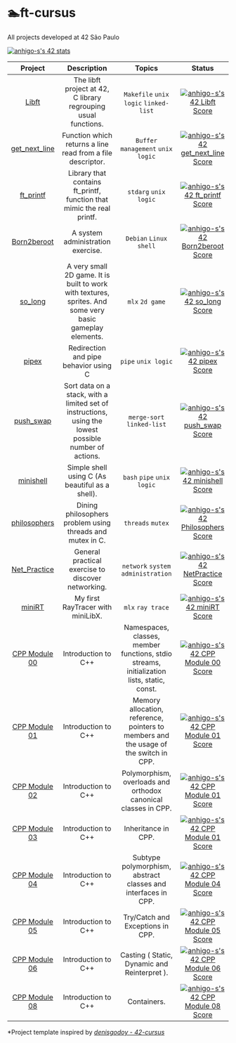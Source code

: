 # 🏊ft-cursus

All projects developed at 42 São Paulo

[![anhigo-s's 42 stats](https://badge42.vercel.app/api/v2/cl1mzhqsg000609lex2an5jr4/stats?cursusId=21&coalitionId=piscine)](https://github.com/JaeSeoKim/badge42)


| Project | Description | Topics |Status |
|:----------:|:-------:|:-------:|:-------:|
| [Libft](https://github.com/andersonhsporto/ft-libft) | The libft project at 42, C library regrouping usual functions.  |`Makefile` `unix logic` `linked-list` | [![anhigo-s's 42 Libft Score](https://badge42.vercel.app/api/v2/cl1mzhqsg000609lex2an5jr4/project/2264343)](https://github.com/JaeSeoKim/badge42) |
| [get_next_line](https://github.com/andersonhsporto/ft-get-next-line) | Function which returns a line read from a file descriptor.  |`Buffer management` `unix logic` | [![anhigo-s's 42 get_next_line Score](https://badge42.vercel.app/api/v2/cl1mzhqsg000609lex2an5jr4/project/2291498)](https://github.com/JaeSeoKim/badge42) |
| [ft_printf](https://github.com/andersonhsporto/ft-printf) | Library that contains ft_printf, function that mimic the real printf.  |`stdarg` `unix logic` | [![anhigo-s's 42 ft_printf Score](https://badge42.vercel.app/api/v2/cl1mzhqsg000609lex2an5jr4/project/2317434)](https://github.com/JaeSeoKim/badge42) |
| [Born2beroot](https://github.com/andersonhsporto/ft-Born2beroot) | A system administration exercise.  |`Debian` `Linux` `shell` | [![anhigo-s's 42 Born2beroot Score](https://badge42.vercel.app/api/v2/cl1mzhqsg000609lex2an5jr4/project/2339536)](https://github.com/JaeSeoKim/badge42)|
| [so_long](https://github.com/andersonhsporto/ft-so_long) | A very small 2D game. It is built to work with textures, sprites. And some very basic gameplay elements.   |`mlx` `2d game` | [![anhigo-s's 42 so_long Score](https://badge42.vercel.app/api/v2/cl1mzhqsg000609lex2an5jr4/project/2362357)](https://github.com/JaeSeoKim/badge42)|
| [pipex](https://github.com/andersonhsporto/ft-pipex) | Redirection and pipe behavior using C   | `pipe` `unix logic` | [![anhigo-s's 42 pipex Score](https://badge42.vercel.app/api/v2/cl1mzhqsg000609lex2an5jr4/project/2398409)](https://github.com/JaeSeoKim/badge42)|
| [push_swap](https://github.com/andersonhsporto/ft-push-swap) | Sort data on a stack, with a limited set of instructions, using the lowest possible number of actions.  | `merge-sort` `linked-list` | [![anhigo-s's 42 push_swap Score](https://badge42.vercel.app/api/v2/cl1mzhqsg000609lex2an5jr4/project/2440374)](https://github.com/JaeSeoKim/badge42)|
| [minishell](https://github.com/andersonhsporto/ft-minishell-ht) | Simple shell using C (As beautiful as a shell).   | `bash` `pipe` `unix logic` | [![anhigo-s's 42 minishell Score](https://badge42.vercel.app/api/v2/cl1mzhqsg000609lex2an5jr4/project/2457507)](https://github.com/JaeSeoKim/badge42)|
| [philosophers](https://github.com/andersonhsporto/ft-philosophers) | Dining philosophers problem using threads and mutex in C.   | `threads` `mutex` | [![anhigo-s's 42 Philosophers Score](https://badge42.vercel.app/api/v2/cl1mzhqsg000609lex2an5jr4/project/2535873)](https://github.com/JaeSeoKim/badge42)|
| [Net_Practice](https://github.com/andersonhsporto/ft-Net_Practice) | General practical exercise to discover networking.   | `network` `system administration` | [![anhigo-s's 42 NetPractice Score](https://badge42.vercel.app/api/v2/cl1mzhqsg000609lex2an5jr4/project/2547474)](https://github.com/JaeSeoKim/badge42)|
| [miniRT](https://github.com/andersonhsporto/ft-miniRT) | My first RayTracer with miniLibX.   | `mlx` `ray trace` | [![anhigo-s's 42 miniRT Score](https://badge42.vercel.app/api/v2/cl1mzhqsg000609lex2an5jr4/project/2556166)](https://github.com/JaeSeoKim/badge42)|
| [CPP Module 00](https://github.com/andersonhsporto/CPP_piscine/tree/main/0_module) | Introduction to C++  | Namespaces, classes, member functions, stdio streams, initialization lists, static, const. | [![anhigo-s's 42 CPP Module 00 Score](https://badge42.vercel.app/api/v2/cl1mzhqsg000609lex2an5jr4/project/2706423)](https://github.com/JaeSeoKim/badge42)|
| [CPP Module 01](https://github.com/andersonhsporto/CPP_piscine/tree/main/1_module) | Introduction to C++  | Memory allocation, reference, pointers to members and the usage of the switch in CPP. | [![anhigo-s's 42 CPP Module 01 Score](https://badge42.vercel.app/api/v2/cl1mzhqsg000609lex2an5jr4/project/2720458)](https://github.com/JaeSeoKim/badge42) |
| [CPP Module 02](https://github.com/andersonhsporto/CPP_piscine/tree/main/2_module) | Introduction to C++  | Polymorphism, overloads and orthodox canonical classes in CPP. | [![anhigo-s's 42 CPP Module 01 Score](https://badge42.vercel.app/api/v2/cl1mzhqsg000609lex2an5jr4/project/2720458)](https://github.com/JaeSeoKim/badge42) |
| [CPP Module 03](https://github.com/andersonhsporto/CPP_piscine/tree/main/3_module) | Introduction to C++  |  Inheritance in CPP.  | [![anhigo-s's 42 CPP Module 01 Score](https://badge42.vercel.app/api/v2/cl1mzhqsg000609lex2an5jr4/project/2720458)](https://github.com/JaeSeoKim/badge42) |
| [CPP Module 04](https://github.com/andersonhsporto/CPP_piscine/tree/main/4_module) | Introduction to C++  |  Subtype polymorphism, abstract classes and interfaces in CPP. | [![anhigo-s's 42 CPP Module 04 Score](https://badge42.vercel.app/api/v2/cl1mzhqsg000609lex2an5jr4/project/2759392)](https://github.com/JaeSeoKim/badge42) |
| [CPP Module 05](https://github.com/andersonhsporto/CPP_piscine/tree/main/5_module) | Introduction to C++  |   Try/Catch and Exceptions in CPP. | [![anhigo-s's 42 CPP Module 05 Score](https://badge42.vercel.app/api/v2/cl1mzhqsg000609lex2an5jr4/project/2759392)](https://github.com/JaeSeoKim/badge42) |
| [CPP Module 06](https://github.com/andersonhsporto/CPP_piscine/tree/main/6_module) | Introduction to C++  |   Casting ( Static, Dynamic and Reinterpret ). | [![anhigo-s's 42 CPP Module 06 Score](https://badge42.vercel.app/api/v2/cl1mzhqsg000609lex2an5jr4/project/2759392)](https://github.com/JaeSeoKim/badge42) | [CPP Module 07](https://github.com/andersonhsporto/CPP_piscine/tree/main/7_module) | Introduction to C++  |   Templates. | [![anhigo-s's 42 CPP Module 07 Score](https://badge42.vercel.app/api/v2/cl1mzhqsg000609lex2an5jr4/project/2759392)](https://github.com/JaeSeoKim/badge42) 
| [CPP Module 08](https://github.com/andersonhsporto/CPP_piscine/tree/main/8_module) | Introduction to C++  |   Containers. | [![anhigo-s's 42 CPP Module 08 Score](https://badge42.vercel.app/api/v2/cl1mzhqsg000609lex2an5jr4/project/2759392)](https://github.com/JaeSeoKim/badge42) | 

*Project template inspired by [<em>denisgodoy - 42-cursus</em>](https://github.com//denisgodoy/42-cursus/) 
